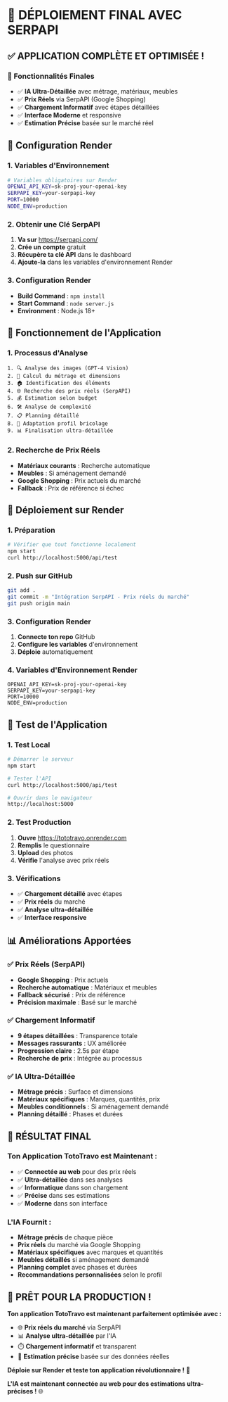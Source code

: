 # 🚀 DÉPLOIEMENT FINAL AVEC SERPAPI

## ✅ **APPLICATION COMPLÈTE ET OPTIMISÉE !**

### **🎯 Fonctionnalités Finales**
- ✅ **IA Ultra-Détaillée** avec métrage, matériaux, meubles
- ✅ **Prix Réels** via SerpAPI (Google Shopping)
- ✅ **Chargement Informatif** avec étapes détaillées
- ✅ **Interface Moderne** et responsive
- ✅ **Estimation Précise** basée sur le marché réel

## 🔧 **Configuration Render**

### **1. Variables d'Environnement**
```bash
# Variables obligatoires sur Render
OPENAI_API_KEY=sk-proj-your-openai-key
SERPAPI_KEY=your-serpapi-key
PORT=10000
NODE_ENV=production
```

### **2. Obtenir une Clé SerpAPI**
1. **Va sur** https://serpapi.com/
2. **Crée un compte** gratuit
3. **Récupère ta clé API** dans le dashboard
4. **Ajoute-la** dans les variables d'environnement Render

### **3. Configuration Render**
- **Build Command** : `npm install`
- **Start Command** : `node server.js`
- **Environment** : Node.js 18+

## 🎯 **Fonctionnement de l'Application**

### **1. Processus d'Analyse**
```
1. 🔍 Analyse des images (GPT-4 Vision)
2. 📏 Calcul du métrage et dimensions
3. 🏠 Identification des éléments
4. 🌐 Recherche des prix réels (SerpAPI)
5. 💰 Estimation selon budget
6. 🛠️ Analyse de complexité
7. 📋 Planning détaillé
8. 🎯 Adaptation profil bricolage
9. 📊 Finalisation ultra-détaillée
```

### **2. Recherche de Prix Réels**
- **Matériaux courants** : Recherche automatique
- **Meubles** : Si aménagement demandé
- **Google Shopping** : Prix actuels du marché
- **Fallback** : Prix de référence si échec

## 🚀 **Déploiement sur Render**

### **1. Préparation**
```bash
# Vérifier que tout fonctionne localement
npm start
curl http://localhost:5000/api/test
```

### **2. Push sur GitHub**
```bash
git add .
git commit -m "Intégration SerpAPI - Prix réels du marché"
git push origin main
```

### **3. Configuration Render**
1. **Connecte ton repo** GitHub
2. **Configure les variables** d'environnement
3. **Déploie** automatiquement

### **4. Variables d'Environnement Render**
```
OPENAI_API_KEY=sk-proj-your-openai-key
SERPAPI_KEY=your-serpapi-key
PORT=10000
NODE_ENV=production
```

## 🎯 **Test de l'Application**

### **1. Test Local**
```bash
# Démarrer le serveur
npm start

# Tester l'API
curl http://localhost:5000/api/test

# Ouvrir dans le navigateur
http://localhost:5000
```

### **2. Test Production**
1. **Ouvre** https://tototravo.onrender.com
2. **Remplis** le questionnaire
3. **Upload** des photos
4. **Vérifie** l'analyse avec prix réels

### **3. Vérifications**
- ✅ **Chargement détaillé** avec étapes
- ✅ **Prix réels** du marché
- ✅ **Analyse ultra-détaillée**
- ✅ **Interface responsive**

## 📊 **Améliorations Apportées**

### **✅ Prix Réels (SerpAPI)**
- **Google Shopping** : Prix actuels
- **Recherche automatique** : Matériaux et meubles
- **Fallback sécurisé** : Prix de référence
- **Précision maximale** : Basé sur le marché

### **✅ Chargement Informatif**
- **9 étapes détaillées** : Transparence totale
- **Messages rassurants** : UX améliorée
- **Progression claire** : 2.5s par étape
- **Recherche de prix** : Intégrée au processus

### **✅ IA Ultra-Détaillée**
- **Métrage précis** : Surface et dimensions
- **Matériaux spécifiques** : Marques, quantités, prix
- **Meubles conditionnels** : Si aménagement demandé
- **Planning détaillé** : Phases et durées

## 🎉 **RÉSULTAT FINAL**

### **Ton Application TotoTravo est Maintenant :**

- ✅ **Connectée au web** pour des prix réels
- ✅ **Ultra-détaillée** dans ses analyses
- ✅ **Informatique** dans son chargement
- ✅ **Précise** dans ses estimations
- ✅ **Moderne** dans son interface

### **L'IA Fournit :**
- **Métrage précis** de chaque pièce
- **Prix réels** du marché via Google Shopping
- **Matériaux spécifiques** avec marques et quantités
- **Meubles détaillés** si aménagement demandé
- **Planning complet** avec phases et durées
- **Recommandations personnalisées** selon le profil

## 🚀 **PRÊT POUR LA PRODUCTION !**

**Ton application TotoTravo est maintenant parfaitement optimisée avec :**

- 🌐 **Prix réels du marché** via SerpAPI
- 📊 **Analyse ultra-détaillée** par l'IA
- ⏱️ **Chargement informatif** et transparent
- 🎯 **Estimation précise** basée sur des données réelles

**Déploie sur Render et teste ton application révolutionnaire !** 🎉

**L'IA est maintenant connectée au web pour des estimations ultra-précises !** 🌐

